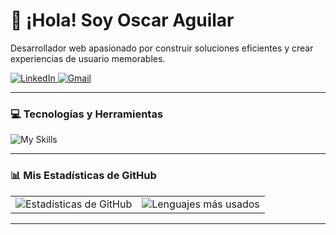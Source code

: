 # 👋 ¡Hola! Soy Oscar Aguilar

Desarrollador web apasionado por construir soluciones eficientes y crear experiencias de usuario memorables.

<a href="URL-DE-TU-LINKEDIN" target="_blank">
  <img src="https://img.shields.io/badge/LinkedIn-0077B5?style=for-the-badge&logo=linkedin&logoColor=white" alt="LinkedIn"/>
</a>
<a href="mailto:tu-email@gmail.com">
  <img src="https://img.shields.io/badge/Gmail-D14836?style=for-the-badge&logo=gmail&logoColor=white" alt="Gmail"/>
</a>

---

### 💻 Tecnologías y Herramientas

![My Skills](https://skillicons.dev/icons?i=react,astro,tailwind,nodejs,express,mongodb,mysql,git,vscode,js,ts)

---

### 📊 Mis Estadísticas de GitHub

<table>
  <tr>
    <td><img src="https://github-readme-stats.vercel.app/api?username=xKouka&show_icons=true&theme=radical&rank_icon=github" alt="Estadísticas de GitHub"></td>
    <td><img src="https://github-readme-stats.vercel.app/api/top-langs/?username=xKouka&layout=compact&theme=radical" alt="Lenguajes más usados"></td>
  </tr>
</table>

---
